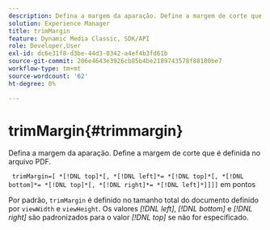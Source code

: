 ```yaml
---
description: Defina a margem da aparação. Define a margem de corte que é definida no arquivo PDF.
solution: Experience Manager
title: trimMargin
feature: Dynamic Media Classic, SDK/API
role: Developer,User
exl-id: dc6e31f8-d3be-44d3-8342-a4ef4b3fd61b
source-git-commit: 206e4643e3926cb85b4be2189743578f88180be7
workflow-type: tm+mt
source-wordcount: '62'
ht-degree: 0%

---
```


# trimMargin{#trimmargin}

Defina a margem da aparação. Define a margem de corte que é definida no arquivo PDF.

` trimMargin=[ *[!DNL top]*[, *[!DNL left]*= *[!DNL top]*[, *[!DNL bottom]*= *[!DNL top]*[, *[!DNL right]*= *[!DNL left]*]]]]` em pontos

Por padrão, `trimMargin` é definido no tamanho total do documento definido por `viewWidth` e `viewHeight`. Os valores *[!DNL left]*, *[!DNL bottom]* e *[!DNL right]* são padronizados para o valor *[!DNL top]* se não for especificado.
